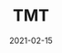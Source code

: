 ---
type: "report"
isIndustryResearch: 'true'
industryGroup: 'Technology, Media, and Telecommunications'
primerOrDeal: 'Subsector Primers'
paper: "TMT_Primer_2021.pdf"
author: ""
company: "Technology, Media, and Telecommunications Primer"
date: "2021-02-15"
summary: "The 2021 Technology, Media, and Telecommunications Primer contains an in-depth analysis of the software, semiconductors, hardware & equipment sectors, global entertainment & media, and Canadian telecom."
title: "TMT"
---